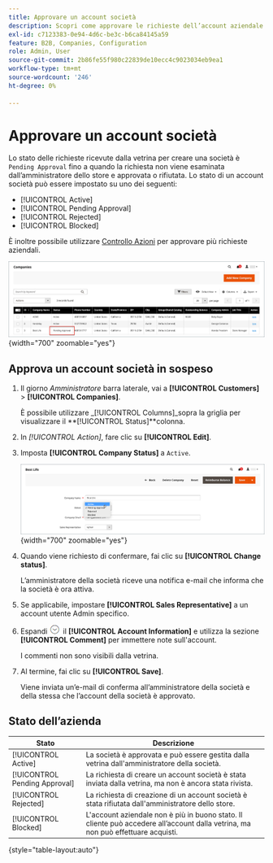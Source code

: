 ```yaml
---
title: Approvare un account società
description: Scopri come approvare le richieste dell’account aziendale nell’amministratore.
exl-id: c7123383-0e94-4d6c-be3c-b6ca84145a59
feature: B2B, Companies, Configuration
role: Admin, User
source-git-commit: 2b86fe55f980c22839de10ecc4c9023034eb9ea1
workflow-type: tm+mt
source-wordcount: '246'
ht-degree: 0%

---
```


# Approvare un account società

Lo stato delle richieste ricevute dalla vetrina per creare una società è `Pending Approval` fino a quando la richiesta non viene esaminata dall’amministratore dello store e approvata o rifiutata. Lo stato di un account società può essere impostato su uno dei seguenti:

- [!UICONTROL Active]
- [!UICONTROL Pending Approval]
- [!UICONTROL Rejected]
- [!UICONTROL Blocked]

È inoltre possibile utilizzare [Controllo Azioni](account-company-manage.md) per approvare più richieste aziendali.

![In attesa di approvazione](./assets/companies-pending-approval.png){width="700" zoomable="yes"}

## Approva un account società in sospeso

1. Il giorno _Amministratore_ barra laterale, vai a **[!UICONTROL Customers]** > **[!UICONTROL Companies]**.

   È possibile utilizzare _[!UICONTROL Columns]_sopra la griglia per visualizzare il **[!UICONTROL Status]**colonna.

1. In _[!UICONTROL Action]_, fare clic su **[!UICONTROL Edit]**.

1. Imposta **[!UICONTROL Company Status]** a `Active`.

   ![Impostare lo stato della società](./assets/company-status-active.png){width="700" zoomable="yes"}

1. Quando viene richiesto di confermare, fai clic su **[!UICONTROL Change status]**.

   L’amministratore della società riceve una notifica e-mail che informa che la società è ora attiva.

1. Se applicabile, impostare **[!UICONTROL Sales Representative]** a un account utente Admin specifico.

1. Espandi ![Selettore di espansione](../assets/icon-display-expand.png)  il **[!UICONTROL Account Information]** e utilizza la sezione **[!UICONTROL Comment]** per immettere note sull&#39;account.

   I commenti non sono visibili dalla vetrina.

1. Al termine, fai clic su **[!UICONTROL Save]**.

   Viene inviata un’e-mail di conferma all’amministratore della società e della stessa che l’account della società è approvato.

## Stato dell’azienda

| Stato | Descrizione |
|------------------|--------------------------------------------------------------------------------------------------------------------------------------------|
| [!UICONTROL Active] | La società è approvata e può essere gestita dalla vetrina dall&#39;amministratore della società. |
| [!UICONTROL Pending Approval] | La richiesta di creare un account società è stata inviata dalla vetrina, ma non è ancora stata rivista. |
| [!UICONTROL Rejected] | La richiesta di creazione di un account società è stata rifiutata dall&#39;amministratore dello store. |
| [!UICONTROL Blocked] | L&#39;account aziendale non è più in buono stato. Il cliente può accedere all’account dalla vetrina, ma non può effettuare acquisti. |

{style="table-layout:auto"}
